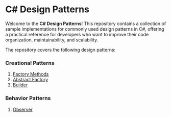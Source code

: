 # C# Design Patterns
Welcome to the **C# Design Patterns**! This repository contains a collection of sample implementations for commonly used design patterns in C#, offering a practical reference for developers who want to improve their code organization, maintainability, and scalability.

The repository covers the following design patterns:

### Creational Patterns
1. [Factory Methods](src/AVH.Factory)
2. [Abstract Factory](src/AVH.Factory)
3. [Builder](src/AVH.Builder)

### Behavior Patterns
1. [Observer](src/AVH.Observer)

